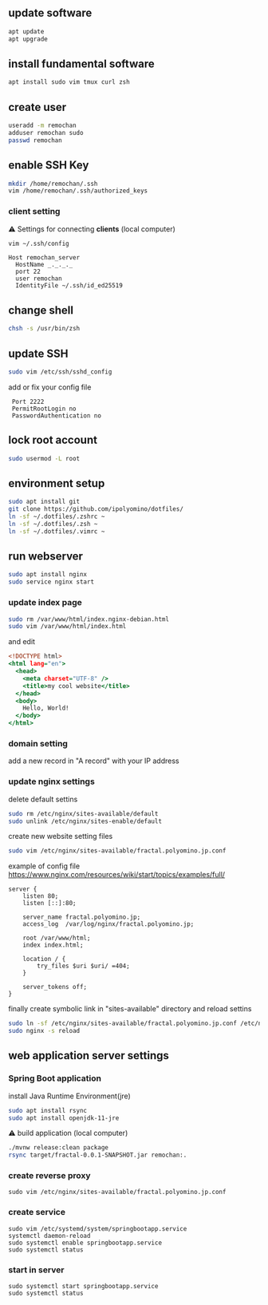 ## update software

```bash
apt update
apt upgrade
```

## install fundamental software

```bash
apt install sudo vim tmux curl zsh
```

## create user

```bash
useradd -m remochan
adduser remochan sudo
passwd remochan
```

## enable SSH Key

```zsh
mkdir /home/remochan/.ssh
vim /home/remochan/.ssh/authorized_keys
```

### client setting

⚠ Settings for connecting **clients** (local computer)

```bash
vim ~/.ssh/config
```

```
Host remochan_server
  HostName _._._._
  port 22
  user remochan
  IdentityFile ~/.ssh/id_ed25519
```

## change shell

```bash
chsh -s /usr/bin/zsh
```

## update SSH

```zsh
sudo vim /etc/ssh/sshd_config
```

add or fix your config file

```
 Port 2222
 PermitRootLogin no
 PasswordAuthentication no
```

## lock root account

```zsh
sudo usermod -L root
```

## environment setup

```zsh
sudo apt install git
git clone https://github.com/ipolyomino/dotfiles/
ln -sf ~/.dotfiles/.zshrc ~
ln -sf ~/.dotfiles/.zsh ~
ln -sf ~/.dotfiles/.vimrc ~
```

## run webserver

```zsh
sudo apt install nginx
sudo service nginx start
```

### update index page

```zsh
sudo rm /var/www/html/index.nginx-debian.html
sudo vim /var/www/html/index.html
```

and edit

```index.html
<!DOCTYPE html>
<html lang="en">
  <head>
    <meta charset="UTF-8" />
    <title>my cool website</title>
  </head>
  <body>
    Hello, World!
  </body>
</html>
```

### domain setting

add a new record in "A record" with your IP address

### update nginx settings

delete default settins

```zsh
sudo rm /etc/nginx/sites-available/default
sudo unlink /etc/nginx/sites-enable/default
```

create new website setting files

```zsh
sudo vim /etc/nginx/sites-available/fractal.polyomino.jp.conf
```

example of config file
https://www.nginx.com/resources/wiki/start/topics/examples/full/

```
server {
    listen 80;
    listen [::]:80;

    server_name fractal.polyomino.jp;
    access_log  /var/log/nginx/fractal.polyomino.jp;

    root /var/www/html;
    index index.html;

    location / {
        try_files $uri $uri/ =404;
    }

    server_tokens off;
}
```

finally create symbolic link in "sites-available" directory and reload settins

```zsh
sudo ln -sf /etc/nginx/sites-available/fractal.polyomino.jp.conf /etc/nginx/sites-available/
sudo nginx -s reload
```

## web application server settings

### Spring Boot application

install Java Runtime Environment(jre)

```zsh
sudo apt install rsync
sudo apt install openjdk-11-jre
```

⚠ build application (local computer)

```zsh
./mvnw release:clean package
rsync target/fractal-0.0.1-SNAPSHOT.jar remochan:.
```

### create reverse proxy

```
sudo vim /etc/nginx/sites-available/fractal.polyomino.jp.conf
```

### create service

```
sudo vim /etc/systemd/system/springbootapp.service
systemctl daemon-reload
sudo systemctl enable springbootapp.service
sudo systemctl status
```

### start in server

```
sudo systemctl start springbootapp.service
sudo systemctl status
```
